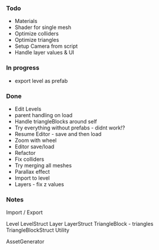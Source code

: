 ### Todo

* Materials
* Shader for single mesh
* Optimize colliders
* Optimize triangles
* Setup Camera from script
* Handle layer values & UI

### In progress

* export level as prefab



### Done

* Edit Levels
* parent handling on load
* Handle triangleBlocks around self
* Try everything without prefabs - didnt work!?
* Resume Editor - save and then load
* Zoom with wheel
* Editor save/load
* Refactor
* Fix colliders
* Try merging all meshes
* Parallax effect
* Import to level
* Layers - fix z values


### Notes


Import / Export

Level
LevelStruct
Layer
LayerStruct
TriangleBlock - triangles
TriangleBlockStruct
Utility

AssetGenerator
